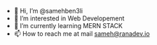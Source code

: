 - 👋 Hi, I’m @samehben3li
- 👀 I’m interested in Web Developement
- 🌱 I’m currently learning MERN STACK
- 📫 How to reach me at mail sameh@ranadev.io

<!---
samehben3li/samehben3li is a ✨ special ✨ repository because its `README.md` (this file) appears on your GitHub profile.
You can click the Preview link to take a look at your changes.
--->
